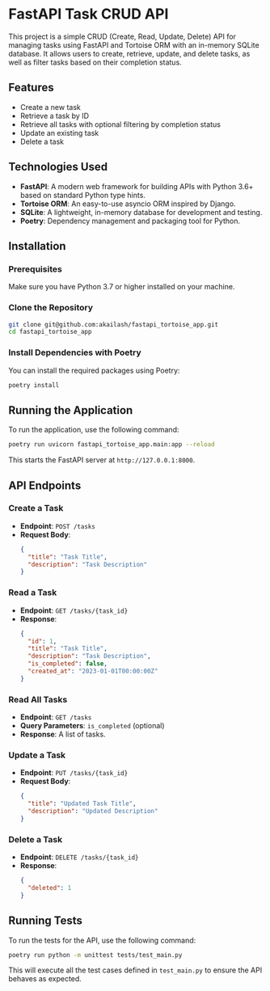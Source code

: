 # FastAPI Task CRUD API

This project is a simple CRUD (Create, Read, Update, Delete) API for managing tasks using FastAPI and Tortoise ORM with an in-memory SQLite database. It allows users to create, retrieve, update, and delete tasks, as well as filter tasks based on their completion status.

## Features

- Create a new task
- Retrieve a task by ID
- Retrieve all tasks with optional filtering by completion status
- Update an existing task
- Delete a task

## Technologies Used

- **FastAPI**: A modern web framework for building APIs with Python 3.6+ based on standard Python type hints.
- **Tortoise ORM**: An easy-to-use asyncio ORM inspired by Django.
- **SQLite**: A lightweight, in-memory database for development and testing.
- **Poetry**: Dependency management and packaging tool for Python.

## Installation

### Prerequisites

Make sure you have Python 3.7 or higher installed on your machine.

### Clone the Repository

```bash
git clone git@github.com:akailash/fastapi_tortoise_app.git
cd fastapi_tortoise_app
```

### Install Dependencies with Poetry

You can install the required packages using Poetry:

```bash
poetry install
```

## Running the Application

To run the application, use the following command:

```bash
poetry run uvicorn fastapi_tortoise_app.main:app --reload
```

This starts the FastAPI server at `http://127.0.0.1:8000`.

## API Endpoints

### Create a Task

- **Endpoint**: `POST /tasks`
- **Request Body**:
  ```json
  {
    "title": "Task Title",
    "description": "Task Description"
  }
  ```

### Read a Task

- **Endpoint**: `GET /tasks/{task_id}`
- **Response**:
  ```json
  {
    "id": 1,
    "title": "Task Title",
    "description": "Task Description",
    "is_completed": false,
    "created_at": "2023-01-01T00:00:00Z"
  }
  ```

### Read All Tasks

- **Endpoint**: `GET /tasks`
- **Query Parameters**: `is_completed` (optional)
- **Response**: A list of tasks.

### Update a Task

- **Endpoint**: `PUT /tasks/{task_id}`
- **Request Body**:
  ```json
  {
    "title": "Updated Task Title",
    "description": "Updated Description"
  }
  ```

### Delete a Task

- **Endpoint**: `DELETE /tasks/{task_id}`
- **Response**:
  ```json
  {
    "deleted": 1
  }
  ```

## Running Tests

To run the tests for the API, use the following command:

```bash
poetry run python -m unittest tests/test_main.py
```

This will execute all the test cases defined in `test_main.py` to ensure the API behaves as expected.
